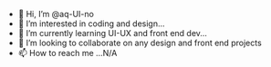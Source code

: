 - 👋 Hi, I’m @aq-UI-no
- 👀 I’m interested in coding and design...
- 🌱 I’m currently learning UI-UX and front end dev...
- 💞️ I’m looking to collaborate on any design and front end projects
- 📫 How to reach me ...N/A

<!---
aq-UI-no/aq-UI-no is a ✨ special ✨ repository because its `README.md` (this file) appears on your GitHub profile.
You can click the Preview link to take a look at your changes.
--->
